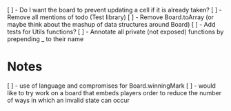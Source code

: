 [ ] - Do I want the board to prevent updating a cell if it is already taken?
[ ] - Remove all mentions of todo (Test library)
[ ] - Remove Board.toArray (or maybe think about the mashup of data structures around Board)
[ ] - Add tests for Utils functions?
[ ] - Annotate all private (not exposed) functions by prepending _ to their name









# Notes

[ ] - use of language and compromises for Board.winningMark
[ ] - would like to try work on a board that embeds players order to reduce the number of ways in which an invalid state can occur


